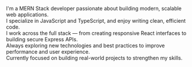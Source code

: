 I'm a MERN Stack developer passionate about building modern, scalable web applications.<br>
I specialize in JavaScript and TypeScript, and enjoy writing clean, efficient code.<br>
I work across the full stack — from creating responsive React interfaces to building secure Express APIs.<br>
Always exploring new technologies and best practices to improve performance and user experience.<br>
Currently focused on building real-world projects to strengthen my skills.<br>
